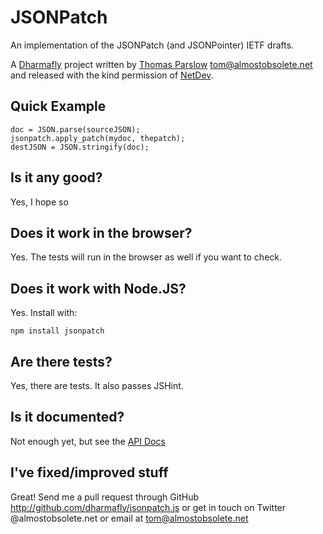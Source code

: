 JSONPatch
=========

An implementation of the JSONPatch (and JSONPointer) IETF drafts.

A [Dharmafly][#dharmafly] project written by [Thomas Parslow][#tom] <tom@almostobsolete.net> and released with the kind permission of [NetDev][#netdev].

[#tom]: http://www.almostobsolete.net
[#netdev]: http://www.netdev.co.uk
[#dharmafly]: http://dharmafly.com

Quick Example
-------------

    doc = JSON.parse(sourceJSON);
    jsonpatch.apply_patch(mydoc, thepatch);
    destJSON = JSON.stringify(doc);

Is it any good?
---------------

Yes, I hope so

Does it work in the browser?
----------------------------

Yes. The tests will run in the browser as well if you want to check.


Does it work with Node.JS?
--------------------------

Yes. Install with:

    npm install jsonpatch

Are there tests?
----------------

Yes, there are tests. It also passes JSHint.

Is it documented?
----------------

Not enough yet, but see the [API Docs][#apidocs]

[#apidocs]: https://github.com/dharmafly/jsonpatch.js/blob/master/docs/api.md

I've fixed/improved stuff
-------------------------

Great! Send me a pull request through GitHub <http://github.com/dharmafly/jsonpatch.js> or get in touch on Twitter @almostobsolete.net or email at tom@almostobsolete.net